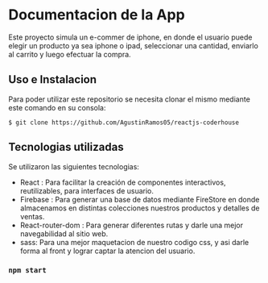 # Documentacion de la App

 Este proyecto simula un e-commer de iphone, en donde el usuario puede elegir un producto ya sea iphone o ipad, seleccionar una cantidad, enviarlo al carrito y luego efectuar la compra. 

## Uso e Instalacion

Para poder utilizar este repositorio se necesita clonar el mismo mediante este comando en su consola:

 `$ git clone https://github.com/AgustinRamos05/reactjs-coderhouse `

## Tecnologias utilizadas

Se utilizaron las siguientes tecnologias:

* React : Para facilitar la creación de componentes interactivos, reutilizables, para interfaces de usuario.
* Firebase : Para generar una base de datos mediante FireStore en donde almacenamos en distintas colecciones nuestros productos y detalles de ventas.
* React-router-dom : Para generar diferentes rutas y darle una mejor navegabilidad al sitio web.
* sass: Para una mejor maquetacion de nuestro codigo css, y asi darle forma al front y lograr captar la atencion del usuario.

### `npm start`


